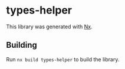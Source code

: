 # types-helper

This library was generated with [Nx](https://nx.dev).

## Building

Run `nx build types-helper` to build the library.
